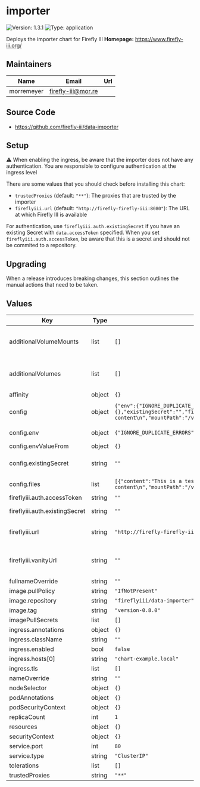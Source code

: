 # importer

![Version: 1.3.1](https://img.shields.io/badge/Version-1.3.1-informational?style=flat-square) ![Type: application](https://img.shields.io/badge/Type-application-informational?style=flat-square)

Deploys the importer chart for Firefly III
**Homepage:** <https://www.firefly-iii.org/>
## Maintainers

| Name | Email | Url |
| ---- | ------ | --- |
| morremeyer | <firefly-iii@mor.re> |  |
## Source Code

* <https://github.com/firefly-iii/data-importer>

## Setup

:warning: When enabling the ingress, be aware that the importer does not have any authentication. You are responsible to configure authentication at the ingress level

There are some values that you should check before installing this chart:

* `trustedProxies` (default: `"**"`): The proxies that are trusted by the importer
* `fireflyiii.url` (default: `"http://firefly-firefly-iii:8080"`): The URL at which Firefly III is available

For authentication, use `fireflyiii.auth.existingSecret` if you have an existing Secret with `data.accessToken` specified.
When you set `fireflyiii.auth.accessToken`, be aware that this is a secret and should not be commited to a repository.

## Upgrading

When a release introduces breaking changes, this section outlines the manual actions that need to be taken.

## Values

| Key | Type | Default | Description |
|-----|------|---------|-------------|
| additionalVolumeMounts | list | `[]` | Configure additional mounts for the pod. Value is a list of VolumeMount specs, see https://kubernetes.io/docs/reference/generated/kubernetes-api/v1.24/#volumemount-v1-core |
| additionalVolumes | list | `[]` | Configure additional volumes for the Pod. Value is a list of Volume specs, see https://kubernetes.io/docs/reference/generated/kubernetes-api/v1.24/#volume-v1-core |
| affinity | object | `{}` |  |
| config | object | `{"env":{"IGNORE_DUPLICATE_ERRORS":"false","TZ":"Europe/Amsterdam"},"envValueFrom":{},"existingSecret":"","files":[{"content":"This is a test file with some content\n","mountPath":"/var/www/html/storage/configurations","name":"test.txt"}]}` | Environment variables for the importer. See docs at: https://github.com/firefly-iii/data-importer/blob/main/.env.example |
| config.env | object | `{"IGNORE_DUPLICATE_ERRORS":"false","TZ":"Europe/Amsterdam"}` | Directly defined environment variables. Use this for non-secret configuration values. |
| config.envValueFrom | object | `{}` | Set environment variables from configMaps or Secrets |
| config.existingSecret | string | `""` | Set this to the name of a secret to load environment variables from. If defined, values in the secret will override values in config.env |
| config.files | list | `[{"content":"This is a test file with some content\n","mountPath":"/var/www/html/storage/configurations","name":"test.txt"}]` | A list of files with a mountPath, a file name and the file's content. Files are stored as a secret. |
| fireflyiii.auth.accessToken | string | `""` | The access token in plain text |
| fireflyiii.auth.existingSecret | string | `""` | If you specify an existingSecret, it has to have the accessToken in a .spec.data.accessToken |
| fireflyiii.url | string | `"http://firefly-firefly-iii:80"` | The URL at which Firefly III is available. If you change this value, click the "Reauthenticate" button on the importer after opening it! |
| fireflyiii.vanityUrl | string | `""` | The URL at which you access Firefly III. Check https://docs.firefly-iii.org/data-importer/install/configure/#configure-fidi to find out if you should set this. |
| fullnameOverride | string | `""` |  |
| image.pullPolicy | string | `"IfNotPresent"` |  |
| image.repository | string | `"fireflyiii/data-importer"` |  |
| image.tag | string | `"version-0.8.0"` |  |
| imagePullSecrets | list | `[]` |  |
| ingress.annotations | object | `{}` |  |
| ingress.className | string | `""` |  |
| ingress.enabled | bool | `false` |  |
| ingress.hosts[0] | string | `"chart-example.local"` |  |
| ingress.tls | list | `[]` |  |
| nameOverride | string | `""` |  |
| nodeSelector | object | `{}` |  |
| podAnnotations | object | `{}` |  |
| podSecurityContext | object | `{}` |  |
| replicaCount | int | `1` |  |
| resources | object | `{}` |  |
| securityContext | object | `{}` |  |
| service.port | int | `80` |  |
| service.type | string | `"ClusterIP"` |  |
| tolerations | list | `[]` |  |
| trustedProxies | string | `"**"` | The proxies that are trusted by the importer |
